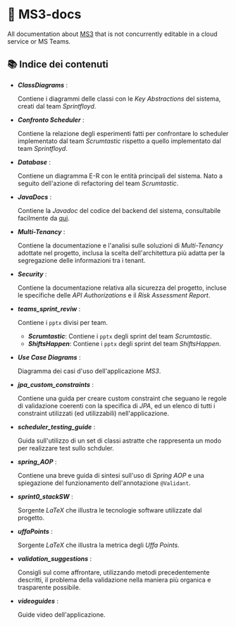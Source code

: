 # 📝 MS3-docs
All documentation about [MS3](https://github.com/CSW-Teams/MS3) that is not concurrently editable in a cloud service or MS Teams.

## 📚 Indice dei contenuti

- **_ClassDiagrams_** :

  Contiene i diagrammi delle classi con le _Key Abstractions_ del sistema, creati dal team _Sprintfloyd_.
  
- **_Confronto Scheduler_** :

  Contiene la relazione degli esperimenti fatti per confrontare lo scheduler implementato dal team _Scrumtastic_ rispetto a quello implementato dal team _Sprintfloyd_.
  
- **_Database_** :

  Contiene un diagramma E-R con le entità principali del sistema. Nato a seguito dell'azione di refactoring del team _Scrumtastic_.

- **_JavaDocs_** :

  Contiene la _Javadoc_ del codice del backend del sistema, consultabile facilmente da [qui](https://csw-teams.github.io/).

- **_Multi-Tenancy_** :

  Contiene la documentazione e l'analisi sulle soluzioni di _Multi-Tenancy_ adottate nel progetto, inclusa la scelta dell'architettura più adatta per la segregazione delle informazioni tra i tenant.

- **_Security_** :

  Contiene la documentazione relativa alla sicurezza del progetto, incluse le specifiche delle _API Authorizations_ e il _Risk Assessment Report_.

- **_teams_sprint_reviw_** :

  Contiene i `pptx` divisi per team.
  - **_Scrumtastic_**: Contiene i `pptx` degli sprint del team _Scrumtastic_.
  - **_ShiftsHappen_**: Contiene i `pptx` degli sprint del team _ShiftsHappen_.

- **_Use Case Diagrams_** :

  Diagramma dei casi d'uso dell'applicazione _MS3_.

- **_jpa_custom_constraints_** :

  Contiene una guida per creare custom constraint che seguano le regole di validazione coerenti con la specifica di _JPA_, ed un elenco di tutti i constraint utilizzati (ed utilizzabili) nell'applicazione.

- **_scheduler_testing_guide_** :

  Guida sull'utilizzo di un set di classi astratte che rappresenta un modo per realizzare test sullo schduler.

- **_spring_AOP_** :

  Contiene una breve guida di sintesi sull'uso di _Spring AOP_ e una spiegazione del funzionamento dell'annotazione `@Validant`.

- **_sprint0_stackSW_** :

  Sorgente _LaTeX_ che illustra le tecnologie software utilizzate dal progetto.

- **_uffaPoints_** :

  Sorgente _LaTeX_ che illustra la metrica degli _Uffa Points_.

- **_validation_suggestions_** :

  Consigli sul come affrontare, utilizzando metodi precedentemente descritti, il problema della validazione nella maniera più organica e trasparente possibile.
  
- **_videoguides_** :

  Guide video dell'applicazione.
